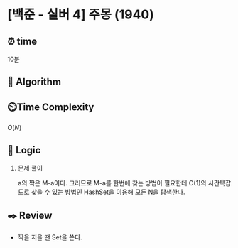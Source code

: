 # [백준 - 실버 4] 주몽 (1940)

## ⏰  **time**

10분

## :pushpin: **Algorithm**



## ⏲️**Time Complexity**

$O(N)$

## :round_pushpin: **Logic**
1. 문제 풀이
    
    a의 짝은 M-a이다. 그러므로 M-a를 한번에 찾는 방법이 필요한데 O(1)의 시간복잡도로 찾을 수 있는 방법인 HashSet을 이용해 모든 N을 탐색한다.

## :black_nib: **Review**
- 짝을 지을 땐 Set을 쓴다.